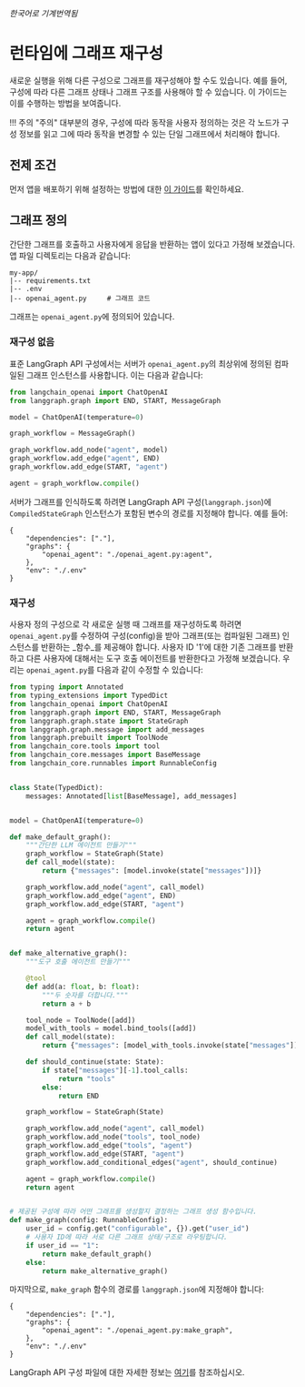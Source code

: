 _한국어로 기계번역됨_

# 런타임에 그래프 재구성

새로운 실행을 위해 다른 구성으로 그래프를 재구성해야 할 수도 있습니다. 예를 들어, 구성에 따라 다른 그래프 상태나 그래프 구조를 사용해야 할 수 있습니다. 이 가이드는 이를 수행하는 방법을 보여줍니다.

!!! 주의 "주의"
    대부분의 경우, 구성에 따라 동작을 사용자 정의하는 것은 각 노드가 구성 정보를 읽고 그에 따라 동작을 변경할 수 있는 단일 그래프에서 처리해야 합니다.

## 전제 조건

먼저 앱을 배포하기 위해 설정하는 방법에 대한 [이 가이드](./setup.md)를 확인하세요.

## 그래프 정의

간단한 그래프를 호출하고 사용자에게 응답을 반환하는 앱이 있다고 가정해 보겠습니다. 앱 파일 디렉토리는 다음과 같습니다:

```
my-app/
|-- requirements.txt
|-- .env
|-- openai_agent.py     # 그래프 코드
```

그래프는 `openai_agent.py`에 정의되어 있습니다.

### 재구성 없음

표준 LangGraph API 구성에서는 서버가 `openai_agent.py`의 최상위에 정의된 컴파일된 그래프 인스턴스를 사용합니다. 이는 다음과 같습니다:

```python
from langchain_openai import ChatOpenAI
from langgraph.graph import END, START, MessageGraph

model = ChatOpenAI(temperature=0)

graph_workflow = MessageGraph()

graph_workflow.add_node("agent", model)
graph_workflow.add_edge("agent", END)
graph_workflow.add_edge(START, "agent")

agent = graph_workflow.compile()
```

서버가 그래프를 인식하도록 하려면 LangGraph API 구성(`langgraph.json`)에 `CompiledStateGraph` 인스턴스가 포함된 변수의 경로를 지정해야 합니다. 예를 들어:

```
{
    "dependencies": ["."],
    "graphs": {
        "openai_agent": "./openai_agent.py:agent",
    },
    "env": "./.env"
}
```

### 재구성

사용자 정의 구성으로 각 새로운 실행 때 그래프를 재구성하도록 하려면 `openai_agent.py`를 수정하여 구성(config)을 받아 그래프(또는 컴파일된 그래프) 인스턴스를 반환하는 _함수_를 제공해야 합니다. 사용자 ID '1'에 대한 기존 그래프를 반환하고 다른 사용자에 대해서는 도구 호출 에이전트를 반환한다고 가정해 보겠습니다. 우리는 `openai_agent.py`를 다음과 같이 수정할 수 있습니다:

```python
from typing import Annotated
from typing_extensions import TypedDict
from langchain_openai import ChatOpenAI
from langgraph.graph import END, START, MessageGraph
from langgraph.graph.state import StateGraph
from langgraph.graph.message import add_messages
from langgraph.prebuilt import ToolNode
from langchain_core.tools import tool
from langchain_core.messages import BaseMessage
from langchain_core.runnables import RunnableConfig


class State(TypedDict):
    messages: Annotated[list[BaseMessage], add_messages]


model = ChatOpenAI(temperature=0)

def make_default_graph():
    """간단한 LLM 에이전트 만들기"""
    graph_workflow = StateGraph(State)
    def call_model(state):
        return {"messages": [model.invoke(state["messages"])]}

    graph_workflow.add_node("agent", call_model)
    graph_workflow.add_edge("agent", END)
    graph_workflow.add_edge(START, "agent")

    agent = graph_workflow.compile()
    return agent


def make_alternative_graph():
    """도구 호출 에이전트 만들기"""

    @tool
    def add(a: float, b: float):
        """두 숫자를 더합니다."""
        return a + b

    tool_node = ToolNode([add])
    model_with_tools = model.bind_tools([add])
    def call_model(state):
        return {"messages": [model_with_tools.invoke(state["messages"])]}

    def should_continue(state: State):
        if state["messages"][-1].tool_calls:
            return "tools"
        else:
            return END

    graph_workflow = StateGraph(State)

    graph_workflow.add_node("agent", call_model)
    graph_workflow.add_node("tools", tool_node)
    graph_workflow.add_edge("tools", "agent")
    graph_workflow.add_edge(START, "agent")
    graph_workflow.add_conditional_edges("agent", should_continue)

    agent = graph_workflow.compile()
    return agent


# 제공된 구성에 따라 어떤 그래프를 생성할지 결정하는 그래프 생성 함수입니다.
def make_graph(config: RunnableConfig):
    user_id = config.get("configurable", {}).get("user_id")
    # 사용자 ID에 따라 서로 다른 그래프 상태/구조로 라우팅합니다.
    if user_id == "1":
        return make_default_graph()
    else:
        return make_alternative_graph()
```

마지막으로, `make_graph` 함수의 경로를 `langgraph.json`에 지정해야 합니다:

```
{
    "dependencies": ["."],
    "graphs": {
        "openai_agent": "./openai_agent.py:make_graph",
    },
    "env": "./.env"
}
```

LangGraph API 구성 파일에 대한 자세한 정보는 [여기](../reference/cli.md#configuration-file)를 참조하십시오.